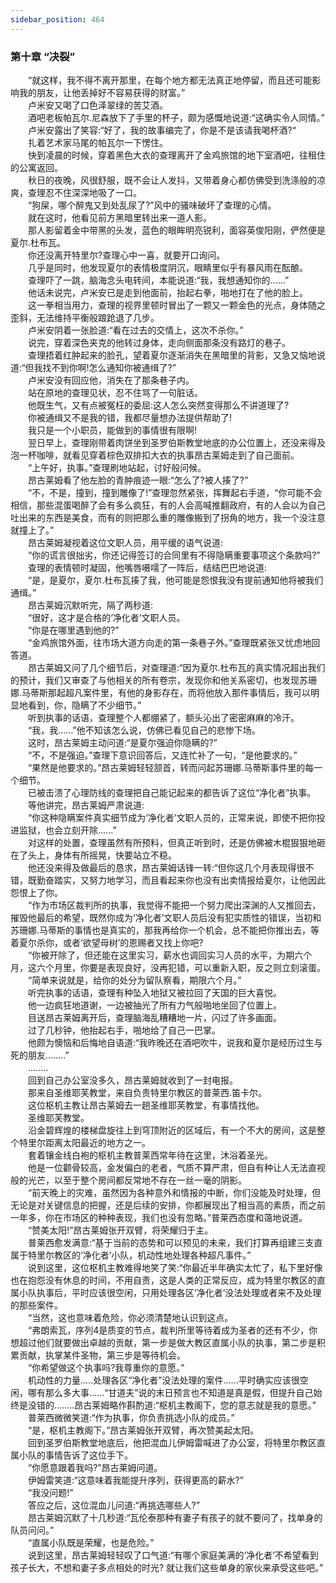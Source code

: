 ```yaml
---
sidebar_position: 464
---
```

### 第十章  “决裂”  


　　“就这样，我不得不离开那里，在每个地方都无法真正地停留，而且还可能影响我的朋友，让他丢掉好不容易获得的财富。”  
　　卢米安又喝了口色泽翠绿的苦艾酒。  
　　酒吧老板帕瓦尔.尼森放下了手里的杯子，颇为感慨地说道:“这确实令人同情。”  
　　卢米安露出了笑容:“好了，我的故事编完了，你是不是该请我喝杯酒?“  
　　扎着艺术家马尾的帕瓦尔一下愣住。  
　　快到凌晨的时候，穿着黑色大衣的查理离开了金鸡旅馆的地下室酒吧，往租住的公寓返回。  
　　秋日的夜晚，风很舒服，既不会让人发抖，又带着身心都仿佛受到洗涤般的凉爽，查理忍不住深深地吸了一口。  
　　“狗屎，哪个醉鬼又到处乱尿了?”风中的骚味破坏了查理的心情。  
　　就在这时，他看见前方黑暗里转出来一道人影。  
　　那人影留着金中带黑的头发，蓝色的眼眸明亮锐利，面容英俊阳刚，俨然便是夏尔.杜布瓦。  
　　你还没离开特里尔?查理心中一喜，就要开口询问。  
　　几乎是同时，他发现夏尔的表情极度阴沉，眼睛里似乎有暴风雨在酝酿。  
　　查理吓了一跳，脑海念头电转间，本能说道:“我，我想通知你的...…”  
　　他话未说完，卢米安已是走到他面前，抬起右拳，啪地打在了他的脸上。  
　　这一拳相当用力，查理的视界里顿时冒出了一颗又一颗金色的光点，身体随之歪斜，无法维持平衡般踉跄退了几步。  
　　卢米安阴着一张脸道:“看在过去的交情上，这次不杀你。”  
　　说完，穿着深色夹克的他转过身体，走向侧面那条没有路灯的巷子。  
　　查理捂着红肿起来的脸孔，望着夏尔逐渐消失在黑暗里的背影，又急又恼地说道:“但我找不到你啊!怎么通知你被通缉了?”  
　　卢米安没有回应他，消失在了那条巷子内。  
　　站在原地的查理见状，忍不住骂了一句脏话。  
　　他既生气，又有点被冤枉的委屈:这人怎么突然变得那么不讲道理了?  
　　你被通缉又不是我的错，我都尽量想办法提供帮助了!  
　　我只是一个小职员，能做到的事情很有限啊!  
　　翌日早上，查理刚带着肉饼坐到圣罗伯斯教堂地底的办公位置上，还没来得及泡一杯咖啡，就看见穿着棕色双排扣大衣的执事昂古莱姆走到了自己面前。  
　　“上午好，执事。”查理刷地站起，讨好般问候。  
　　昂古莱姆看了他左脸的青肿痕迹一眼:“怎么了?被人揍了?”  
　　“不，不是，撞到，撞到雕像了!”查理忽然紧张，挥舞起右手道，“你可能不会相信，那些混蛋喝醉了会有多么疯狂，有的人会高喊推翻政府，有的人会以为自己吐出来的东西是美食，而有的则把那么重的雕像搬到了拐角的地方，我一个没注意就撞上了。”  
　　昂古莱姆凝视着这位文职人员，用平缓的语气说道:  
　　“你的谎言很拙劣，你还记得签订的合同里有不得隐瞒重要事项这个条款吗?”  
　　查理的表情顿时凝固，他嘴唇嗫嚅了一阵后，结结巴巴地说道:  
　　“是，是夏尔，夏尔.杜布瓦揍了我，他可能是怨恨我没有提前通知他将被我们通缉。”  
　　昂古莱姆沉默听完，隔了两秒道:  
　　“很好，这才是合格的‘净化者’文职人员。  
　　“你是在哪里遇到他的?”  
　　“金鸡旅馆外面，往市场大道方向走的第一条巷子外。”查理既紧张又忧虑地回答道。  
　　昂古莱姆又问了几个细节后，对查理道:“因为夏尔.杜布瓦的真实情况超出我们的预计，我们又审查了与他相关的所有卷宗，发现你和他关系密切，也发现苏珊娜.马蒂斯那起超凡案件里，有他的身影存在，而将他放入那件事情后，我可以明显地看到，你，隐瞒了不少细节。”  
　　听到执事的话语，查理整个人都绷紧了，额头沁出了密密麻麻的冷汗。  
　　“我，我……”他不知该怎么说，仿佛已看见自己的悲惨下场。  
　　这时，昂古莱姆主动问道:“是夏尔强迫你隐瞒的?”  
　　“不，不是强迫。”查理下意识回答后，又连忙补了一句，“是他要求的。”  
　　“果然是他要求的。”昂古莱姆轻轻颔首，转而问起苏珊娜.马蒂斯事件里的每一个细节。  
　　已被击溃了心理防线的查理把自己能记起来的都告诉了这位“净化者”执事。  
　　等他讲完，昂古莱姆严肃说道:  
　　“你这种隐瞒案件真实细节成为‘净化者’文职人员的，正常来说，即使不把你投进监狱，也会立刻开除......”  
　　对这样的处置，查理虽然有所预料，但真正听到时，还是仿佛被木棍狠狠地砸在了头上，身体有所摇晃，快要站立不稳。  
　　他还没来得及做最后的恳求，昂古莱姆话锋一转:“但你这几个月表现得很不错，既勤奋踏实，又努力地学习，而且看起来你也没有出卖情报给夏尔，让他因此怨恨上了你。  
　　“作为市场区裁判所的执事，我觉得不能把一个努力爬出深渊的人又推回去，摧毁他最后的希望，既然你成为‘净化者’文职人员后没有犯实质性的错误，当初和苏珊娜.马蒂斯的事情也是真实的，那我再给你一个机会，总不能把你推出去，等着夏尔杀你，或者‘欲望母树’的恩赐者又找上你吧?  
　　“你被开除了，但还能在这里实习，薪水也调回实习人员的水平，为期六个月，这六个月里，你要是表现良好，没再犯错，可以重新入职，反之则立刻滚蛋。  
　　“简单来说就是，给你的处分为留队察看，期限六个月。”  
　　听完执事的话语，查理有种坠入地狱又被拉回了天国的巨大喜悦。  
　　他一边疯狂地道谢，一边被抽光了所有力气般啪地坐回了位置上。  
　　目送昂古莱姆离开后，查理脑海乱糟糟地一片，闪过了许多画面。  
　　过了几秒钟，他抬起右手，啪地给了自己一巴掌。  
　　他颇为懊恼和后悔地自语道:“我昨晚还在酒吧吹牛，说我和夏尔是经历过生与死的朋友….….”  
　　….….  
　　回到自己办公室没多久，昂古莱姆就收到了一封电报。  
　　那来自圣维耶芙教堂，来自负责特里尔教区的普莱西.笛卡尔。  
　　这位枢机主教让昂古莱姆去一趟圣维耶芙教堂，有事情找他。  
　　圣维耶芙教堂。  
　　沿金碧辉煌的楼梯盘旋往上到穹顶附近的区域后，有一个不大的房间，这是整个特里尔距离太阳最近的地方之一。  
　　套着镶金线白袍的枢机主教普莱西常年待在这里，沐浴着圣光。  
　　他是一位颧骨较高，金发偏白的老者，气质不算严肃，但自有种让人无法直视般的光芒，以至于整个房间都反常地不存在一丝一毫的阴影。  
　　“前天晚上的灾难，虽然因为各种意外和情报的中断，你们没能及时处理，但无论是对关键信息的把握，还是后续的安排，你都展现出了相当高的素质，而之前一年多，你在市场区的种种表现，我们也没有忽略。”普莱西态度和蔼地说道。  
　　“赞美太阳!”昂古莱姆张开双臂，将荣耀归于主。  
　　普莱西愈发满意:“基于当前的态势和可以预见的未来，我们打算再组建三支直属于特里尔教区的‘净化者’小队，机动性地处理各种超凡事件。”  
　　说到这里，这位枢机主教难得地笑了笑:“你最近半年确实太忙了，私下里好像也在抱怨没有休息的时间，不用自责，这是人类的正常反应，成为特里尔教区的直属小队执事后，平时应该很空闲，只用处理各区‘净化者’没法处理或者来不及处理的那些案件。  
　　“当然，这也意味着危险，你必须清楚地认识到这点。  
　　“弗朗索瓦，序列4是质变的节点，裁判所里等待着成为圣者的还有不少，你想超过他们就要做出卓越的贡献，第一步是做大教区直属小队的执事，第二步是积累贡献，执掌某件圣物，第三步是等待机会。  
　　“你希望做这个执事吗?我尊重你的意愿。”  
　　机动性的力量.....处理各区“净化者”没法处理的案件..….平时确实应该很空闲，哪有那么多大事……“甘道夫”说的末日预言也不知道是真是假，但提升自己始终是没错的.…....昂古莱姆略作斟酌道:“枢机主教阁下，您的意志就是我的意愿。”  
　　普莱西微微笑道:“作为执事，你负责挑选小队的成员。”  
　　“是，枢机主教阁下。”昂古莱姆张开双臂，再次赞美起太阳。  
　　回到圣罗伯斯教堂地底后，他把混血儿伊姆雷喊进了办公室，将特里尔教区直属小队的事情告诉了这位手下。  
　　“你愿意跟着我吗?”昂古莱姆问道。  
　　伊姆雷笑道:“这意味着我能提升序列，获得更高的薪水?”  
　　“我没问题!”  
　　答应之后，这位混血儿问道:“再挑选哪些人?”  
　　昂古莱姆沉默了十几秒道:“瓦伦泰那种有妻子有孩子的就不要问了，找单身的队员问问。”  
　　“直属小队既是荣耀，也是危险。”  
　　说到这里，昂古莱姆轻轻叹了口气道:“有哪个家庭美满的‘净化者’不希望看到孩子长大，不想和妻子多点相处的时光? 就让我们这些单身的家伙来承受这些吧。”  
